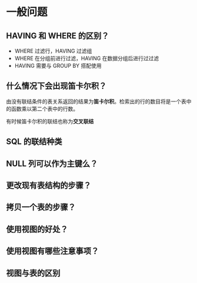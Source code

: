# 一般问题

## HAVING 和 WHERE 的区别？

* WHERE 过滤行，HAVING 过滤组
* WHERE 在分组前进行过滤，HAVING 在数据分组后进行过过滤
* HAVING 需要与 GROUP BY 搭配使用

## 什么情况下会出现笛卡尔积？

由没有联结条件的表关系返回的结果为**笛卡尔积**。检索出的行的数目将是一个表中的函数乘以第二个表中的行数。

有时候笛卡尔积的联结也称为**交叉联结**

## SQL 的联结种类


## NULL 列可以作为主键么？


## 更改现有表结构的步骤？


## 拷贝一个表的步骤？


## 使用视图的好处？


## 使用视图有哪些注意事项？


## 视图与表的区别








